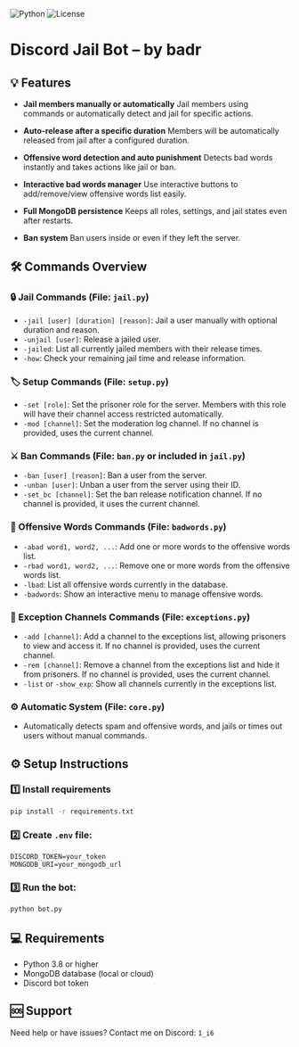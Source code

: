 ![Python](https://img.shields.io/badge/Python-3.8%2B-blue)
![License](https://img.shields.io/badge/License-Private-important)

# Discord Jail Bot – by badr

## 💡 Features

- **Jail members manually or automatically**
  Jail members using commands or automatically detect and jail for specific actions.

- **Auto-release after a specific duration**
  Members will be automatically released from jail after a configured duration.

- **Offensive word detection and auto punishment**
  Detects bad words instantly and takes actions like jail or ban.

- **Interactive bad words manager**
  Use interactive buttons to add/remove/view offensive words list easily.

- **Full MongoDB persistence**
  Keeps all roles, settings, and jail states even after restarts.

- **Ban system**
  Ban users inside or even if they left the server.

## 🛠️ Commands Overview

### 🔒 Jail Commands (File: `jail.py`)

- `-jail [user] [duration] [reason]`: Jail a user manually with optional duration and reason.
- `-unjail [user]`: Release a jailed user.
- `-jailed`: List all currently jailed members with their release times.
- `-how`: Check your remaining jail time and release information.

### 🏷️ Setup Commands (File: `setup.py`)

- `-set [role]`: Set the prisoner role for the server. Members with this role will have their channel access restricted automatically.
- `-mod [channel]`: Set the moderation log channel. If no channel is provided, uses the current channel.

### ⚔️ Ban Commands (File: `ban.py` or included in `jail.py`)

- `-ban [user] [reason]`: Ban a user from the server.
- `-unban [user]`: Unban a user from the server using their ID.
- `-set_bc [channel]`: Set the ban release notification channel. If no channel is provided, it uses the current channel.

### 🚫 Offensive Words Commands (File: `badwords.py`)

- `-abad word1, word2, ...`: Add one or more words to the offensive words list.
- `-rbad word1, word2, ...`: Remove one or more words from the offensive words list.
- `-lbad`: List all offensive words currently in the database.
- `-badwords`: Show an interactive menu to manage offensive words.

### 📌 Exception Channels Commands (File: `exceptions.py`)

- `-add [channel]`: Add a channel to the exceptions list, allowing prisoners to view and access it. If no channel is provided, uses the current channel.
- `-rem [channel]`: Remove a channel from the exceptions list and hide it from prisoners. If no channel is provided, uses the current channel.
- `-list` or `-show_exp`: Show all channels currently in the exceptions list.

### ⚙️ Automatic System (File: `core.py`)

- Automatically detects spam and offensive words, and jails or times out users without manual commands.

## ⚙️ Setup Instructions

### 1️⃣ Install requirements
```bash
pip install -r requirements.txt
```
### 2️⃣ Create `.env` file:
```env
DISCORD_TOKEN=your_token
MONGODB_URI=your_mongodb_url
```
### 3️⃣ Run the bot:
```bash
python bot.py
```

## 💻 Requirements

- Python 3.8 or higher
- MongoDB database (local or cloud)
- Discord bot token

## 🆘 Support

Need help or have issues? Contact me on Discord: `1_i6`
